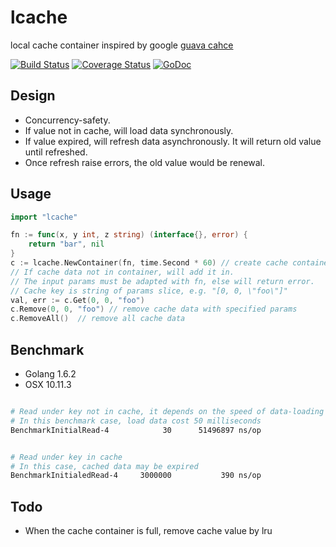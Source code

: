 # lcache
local cache container inspired by google [guava cahce](https://github.com/google/guava/wiki/CachesExplained)

[![Build Status](https://travis-ci.org/kirk91/lcache.svg?branch=master)](https://travis-ci.org/kirk91/lcache) [![Coverage Status](https://coveralls.io/repos/github/kirk91/lcache/badge.svg?branch=master)](https://coveralls.io/github/kirk91/lcache?branch=master) [![GoDoc](https://godoc.org/github.com/kirk91/lcache?status.svg)](https://godoc.org/github.com/kirk91/lcache)


## Design

- Concurrency-safety.
- If value not in cache, will load data synchronously.
- If value expired, will refresh data asynchronously. It will return old value until refreshed.
- Once refresh raise errors, the old value would be renewal.


## Usage

```go
import "lcache"

fn := func(x, y int, z string) (interface{}, error) {
    return "bar", nil
}
c := lcache.NewContainer(fn, time.Second * 60) // create cache container, default capicity is 512
// If cache data not in container, will add it in.
// The input params must be adapted with fn, else will return error.
// Cache key is string of params slice, e.g. "[0, 0, \"foo\"]"
val, err := c.Get(0, 0, "foo")
c.Remove(0, 0, "foo") // remove cache data with specified params
c.RemoveAll()  // remove all cache data
```

## Benchmark

- Golang 1.6.2
- OSX 10.11.3

```sh

# Read under key not in cache, it depends on the speed of data-loading
# In this benchmark case, load data cost 50 milliseconds
BenchmarkInitialRead-4  	      30	  51496897 ns/op


# Read under key in cache
# In this case, cached data may be expired
BenchmarkInitialedRead-4	 3000000	       390 ns/op
```

## Todo

- When the cache container is full, remove cache value by lru
